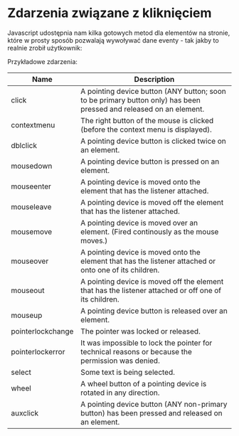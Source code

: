# Zdarzenia związane z kliknięciem

Javascript udostępnia nam kilka gotowych metod dla elementów na stronie, które
w prosty sposób pozwalają wywoływać dane eventy - tak jakby to realnie zrobił użytkownik:

Przykładowe zdarzenia:
<!-- markdownlint-disable MD013 -->
| Name          | Description                     |
|-------------------|--------------------------------------------------------------------------------------------------------------------|
| click             | A pointing device button (ANY button; soon to be primary button only) has been pressed and released on an element. |
| contextmenu       | The right button of the mouse is clicked (before the context menu is displayed).                                   |
| dblclick          | A pointing device button is clicked twice on an element.                                                           |
| mousedown         | A pointing device button is pressed on an element.                                                                 |
| mouseenter        | A pointing device is moved onto the element that has the listener attached.                                        |
| mouseleave        | A pointing device is moved off the element that has the listener attached.                                         |
| mousemove         | A pointing device is moved over an element. (Fired continously as the mouse moves.)                                |
| mouseover         | A pointing device is moved onto the element that has the listener attached or onto one of its children.            |
| mouseout          | A pointing device is moved off the element that has the listener attached or off one of its children.              |
| mouseup           | A pointing device button is released over an element.                                                              |
| pointerlockchange | The pointer was locked or released.                                                                                |
| pointerlockerror  | It was impossible to lock the pointer for technical reasons or because the permission was denied.                  |
| select            | Some text is being selected.                                                                                       |
| wheel             | A wheel button of a pointing device is rotated in any direction.                                                   |
|auxclick      | A pointing device button (ANY non-primary button) has been pressed and released on an element. |
